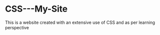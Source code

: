 # CSS---My-Site
This is a website created with an extensive use of CSS and as per learning perspective
